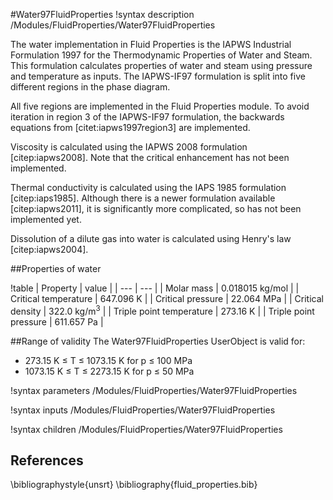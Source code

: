 #Water97FluidProperties
!syntax description /Modules/FluidProperties/Water97FluidProperties

The water implementation in Fluid Properties is the IAPWS Industrial Formulation 1997
for the Thermodynamic Properties of Water and Steam. This formulation calculates
properties of water and steam using pressure and temperature as inputs. The IAPWS-IF97
formulation is split into five different regions in the phase diagram.

All five regions are implemented in the Fluid Properties module. To avoid iteration
in region 3 of the IAPWS-IF97 formulation, the backwards equations from [citet:iapws1997region3]
are implemented.

Viscosity is calculated using the IAPWS 2008 formulation [citep:iapws2008]. Note that the critical
enhancement has not been implemented.

Thermal conductivity is calculated using the IAPS 1985 formulation [citep:iaps1985]. Although there
is a newer formulation available [citep:iapws2011], it is significantly more complicated, so has not
been implemented yet.

Dissolution of a dilute gas into water is calculated using Henry's law [citep:iapws2004].

##Properties of water

!table
| Property             | value |
| --- | --- |
| Molar mass           | 0.018015 kg/mol |
| Critical temperature | 647.096 K       |
| Critical pressure    | 22.064 MPa        |
| Critical density     | 322.0 kg/m$^3$ |
| Triple point temperature | 273.16 K |
| Triple point pressure | 611.657 Pa |

##Range of validity
The Water97FluidProperties UserObject is valid for:

- 273.15 K $\le$ T $\le$ 1073.15 K for p $\le$ 100 MPa
- 1073.15 K $\le$ T $\le$ 2273.15 K for p $\le$ 50 MPa

!syntax parameters /Modules/FluidProperties/Water97FluidProperties

!syntax inputs /Modules/FluidProperties/Water97FluidProperties

!syntax children /Modules/FluidProperties/Water97FluidProperties

## References

\bibliographystyle{unsrt}
\bibliography{fluid_properties.bib}
